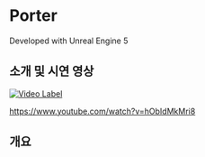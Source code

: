 # Porter

Developed with Unreal Engine 5

## 소개 및 시연 영상
[![Video Label](http://img.youtube.com/vi/hObIdMkMri8/0.jpg)](https://www.youtube.com/watch?v=hObIdMkMri8)

https://www.youtube.com/watch?v=hObIdMkMri8

## 개요
